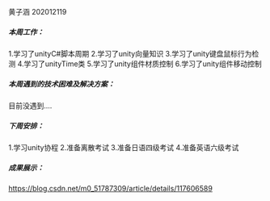 黄子涵 202012119



##### 本周工作：

1.学习了unityC#脚本周期
2.学习了unity向量知识
3.学习了unity键盘鼠标行为检测
4.学习了unityTime类
5.学习了unity组件材质控制
6.学习了unity组件移动控制


##### 本周遇到的技术困难及解决方案：

目前没遇到....

##### 下周安排：

1.学习unity协程
2.准备离散考试
3.准备日语四级考试
4.准备英语六级考试

##### 成果展示：
https://blog.csdn.net/m0_51787309/article/details/117606589

